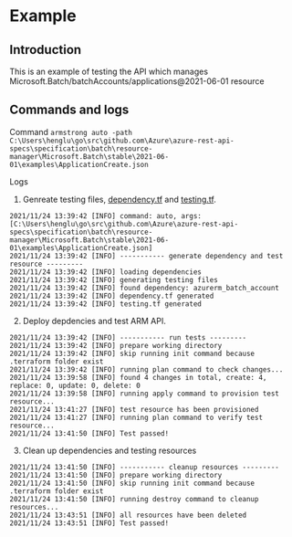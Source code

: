 # Example

## Introduction
This is an example of testing the API which manages Microsoft.Batch/batchAccounts/applications@2021-06-01 resource

## Commands and logs
Command
`armstrong auto -path C:\Users\henglu\go\src\github.com\Azure\azure-rest-api-specs\specification\batch\resource-manager\Microsoft.Batch\stable\2021-06-01\examples\ApplicationCreate.json`

Logs

1. Genreate testing files, [dependency.tf](https://github.com/ms-henglu/armstrong/blob/master/examples/case1%20-%20test%20passed/dependency.tf) and [testing.tf](https://github.com/ms-henglu/armstrong/blob/master/examples/case1%20-%20test%20passed/testing.tf).
```
2021/11/24 13:39:42 [INFO] command: auto, args: [C:\Users\henglu\go\src\github.com\Azure\azure-rest-api-specs\specification\batch\resource-manager\Microsoft.Batch\stable\2021-06-01\examples\ApplicationCreate.json]
2021/11/24 13:39:42 [INFO] ----------- generate dependency and test resource ---------
2021/11/24 13:39:42 [INFO] loading dependencies
2021/11/24 13:39:42 [INFO] generating testing files
2021/11/24 13:39:42 [INFO] found dependency: azurerm_batch_account
2021/11/24 13:39:42 [INFO] dependency.tf generated
2021/11/24 13:39:42 [INFO] testing.tf generated
```

2. Deploy depdencies and test ARM API.
```
2021/11/24 13:39:42 [INFO] ----------- run tests ---------
2021/11/24 13:39:42 [INFO] prepare working directory
2021/11/24 13:39:42 [INFO] skip running init command because .terraform folder exist
2021/11/24 13:39:42 [INFO] running plan command to check changes...
2021/11/24 13:39:58 [INFO] found 4 changes in total, create: 4, replace: 0, update: 0, delete: 0
2021/11/24 13:39:58 [INFO] running apply command to provision test resource...
2021/11/24 13:41:27 [INFO] test resource has been provisioned
2021/11/24 13:41:27 [INFO] running plan command to verify test resource...
2021/11/24 13:41:50 [INFO] Test passed!
```
3. Clean up dependencies and testing resources
```
2021/11/24 13:41:50 [INFO] ----------- cleanup resources ---------
2021/11/24 13:41:50 [INFO] prepare working directory
2021/11/24 13:41:50 [INFO] skip running init command because .terraform folder exist
2021/11/24 13:41:50 [INFO] running destroy command to cleanup resources...
2021/11/24 13:43:51 [INFO] all resources have been deleted
2021/11/24 13:43:51 [INFO] Test passed!
```
